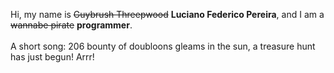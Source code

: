 Hi, my name is ~~Guybrush Threepwood~~ **Luciano Federico Pereira**, and I am a ~~wannabe pirate~~ **programmer**.<br><br>A short song: 206 bounty of doubloons gleams in the sun, a treasure hunt has just begun! Arrr!
